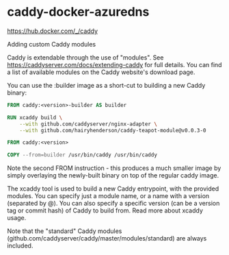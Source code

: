 # caddy-docker-azuredns
https://hub.docker.com/_/caddy

Adding custom Caddy modules

Caddy is extendable through the use of "modules". See https://caddyserver.com/docs/extending-caddy⁠ for full details. You can find a list of available modules on the Caddy website's download page⁠.

You can use the :builder image as a short-cut to building a new Caddy binary:
```Dockerfile
FROM caddy:<version>-builder AS builder

RUN xcaddy build \
    --with github.com/caddyserver/nginx-adapter \
    --with github.com/hairyhenderson/caddy-teapot-module@v0.0.3-0

FROM caddy:<version>

COPY --from=builder /usr/bin/caddy /usr/bin/caddy
```
Note the second FROM instruction - this produces a much smaller image by simply overlaying the newly-built binary on top of the regular caddy image.

The xcaddy⁠ tool is used to build a new Caddy entrypoint⁠, with the provided modules. You can specify just a module name, or a name with a version (separated by @). You can also specify a specific version (can be a version tag or commit hash) of Caddy to build from. Read more about xcaddy usage⁠.

Note that the "standard" Caddy modules (github.com/caddyserver/caddy/master/modules/standard⁠) are always included.
